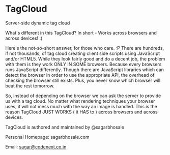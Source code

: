 TagCloud
========
Server-side dynamic tag cloud

What's different in this TagCloud?
  In short - Works across browsers and across devices! :)

Here's the not-so-short answer, for those who care. :P
  There are hundreds, if not thousands, of tag cloud creating client side scripts using JavaScript and/or HTML5. While they look fairly good and do a decent job, the problem with them is they work ONLY IN SOME browsers. Because every browsers runs JavaScript differently. Though there are JavaScript libraries which can detect the browser in order to use the appropriate API, the overhead of checking the browser still exists. Plus, you never know which browser will beat the rest tomorrow.

  So, instead of depending on the browser we can ask the server to provide us with a tag cloud. No matter what rendering techniques your browser uses, it will not mess much with the way an image is handled. This is the reason TagCloud JUST WORKS ( it HAS to ) across browsers and across devices.

TagCloud is authored and maintained by @sagarbhosale

Personal Homepage:  sagarbhosale.com

Email: sagar@codenext.co.in
